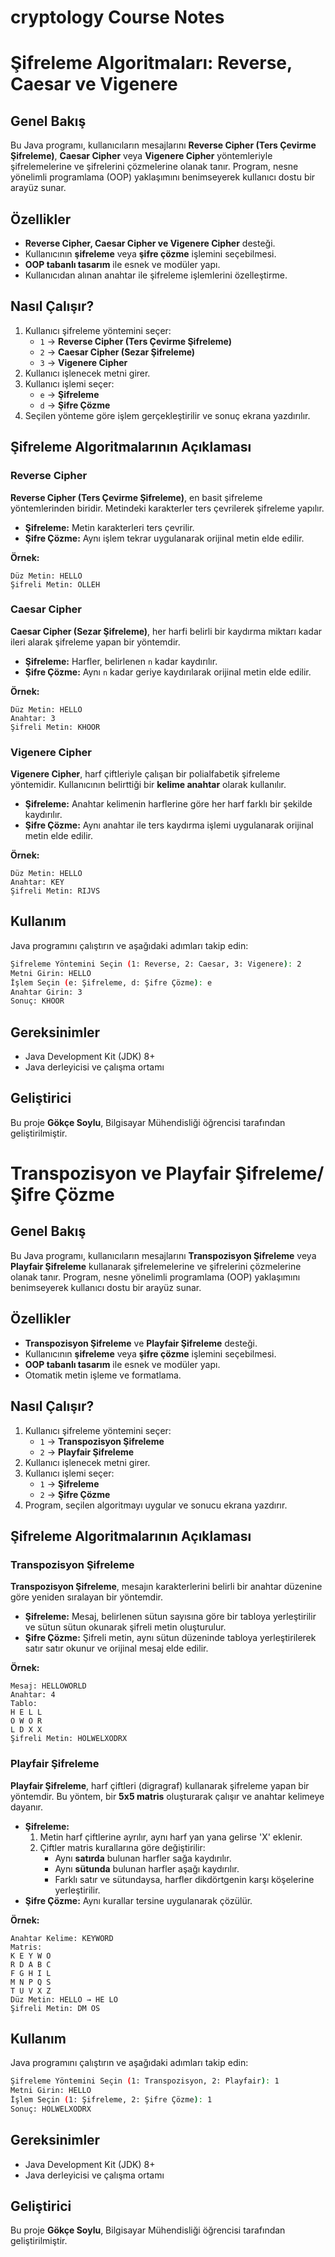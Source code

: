 # cryptology Course Notes 

# Şifreleme Algoritmaları: Reverse, Caesar ve Vigenere

## Genel Bakış
Bu Java programı, kullanıcıların mesajlarını **Reverse Cipher (Ters Çevirme Şifreleme)**, **Caesar Cipher** veya **Vigenere Cipher** yöntemleriyle şifrelemelerine ve şifrelerini çözmelerine olanak tanır. Program, nesne yönelimli programlama (OOP) yaklaşımını benimseyerek kullanıcı dostu bir arayüz sunar.

## Özellikler
- **Reverse Cipher, Caesar Cipher ve Vigenere Cipher** desteği.
- Kullanıcının **şifreleme** veya **şifre çözme** işlemini seçebilmesi.
- **OOP tabanlı tasarım** ile esnek ve modüler yapı.
- Kullanıcıdan alınan anahtar ile şifreleme işlemlerini özelleştirme.

## Nasıl Çalışır?
1. Kullanıcı şifreleme yöntemini seçer:
   - `1` → **Reverse Cipher (Ters Çevirme Şifreleme)**
   - `2` → **Caesar Cipher (Sezar Şifreleme)**
   - `3` → **Vigenere Cipher**
2. Kullanıcı işlenecek metni girer.
3. Kullanıcı işlemi seçer:
   - `e` → **Şifreleme**
   - `d` → **Şifre Çözme**
4. Seçilen yönteme göre işlem gerçekleştirilir ve sonuç ekrana yazdırılır.

## Şifreleme Algoritmalarının Açıklaması

### Reverse Cipher
**Reverse Cipher (Ters Çevirme Şifreleme)**, en basit şifreleme yöntemlerinden biridir. Metindeki karakterler ters çevrilerek şifreleme yapılır.

- **Şifreleme:** Metin karakterleri ters çevrilir.
- **Şifre Çözme:** Aynı işlem tekrar uygulanarak orijinal metin elde edilir.

**Örnek:**
```
Düz Metin: HELLO
Şifreli Metin: OLLEH
```

### Caesar Cipher
**Caesar Cipher (Sezar Şifreleme)**, her harfi belirli bir kaydırma miktarı kadar ileri alarak şifreleme yapan bir yöntemdir.

- **Şifreleme:** Harfler, belirlenen `n` kadar kaydırılır.
- **Şifre Çözme:** Aynı `n` kadar geriye kaydırılarak orijinal metin elde edilir.

**Örnek:**
```
Düz Metin: HELLO
Anahtar: 3
Şifreli Metin: KHOOR
```

### Vigenere Cipher
**Vigenere Cipher**, harf çiftleriyle çalışan bir polialfabetik şifreleme yöntemidir. Kullanıcının belirttiği bir **kelime anahtar** olarak kullanılır.

- **Şifreleme:** Anahtar kelimenin harflerine göre her harf farklı bir şekilde kaydırılır.
- **Şifre Çözme:** Aynı anahtar ile ters kaydırma işlemi uygulanarak orijinal metin elde edilir.

**Örnek:**
```
Düz Metin: HELLO
Anahtar: KEY
Şifreli Metin: RIJVS
```

## Kullanım
Java programını çalıştırın ve aşağıdaki adımları takip edin:
```sh
Şifreleme Yöntemini Seçin (1: Reverse, 2: Caesar, 3: Vigenere): 2
Metni Girin: HELLO
İşlem Seçin (e: Şifreleme, d: Şifre Çözme): e
Anahtar Girin: 3
Sonuç: KHOOR
```

## Gereksinimler
- Java Development Kit (JDK) 8+
- Java derleyicisi ve çalışma ortamı

## Geliştirici
Bu proje **Gökçe Soylu**, Bilgisayar Mühendisliği öğrencisi tarafından geliştirilmiştir.




# Transpozisyon ve Playfair Şifreleme/Şifre Çözme

## Genel Bakış
Bu Java programı, kullanıcıların mesajlarını **Transpozisyon Şifreleme** veya **Playfair Şifreleme** kullanarak şifrelemelerine ve şifrelerini çözmelerine olanak tanır. Program, nesne yönelimli programlama (OOP) yaklaşımını benimseyerek kullanıcı dostu bir arayüz sunar.

## Özellikler
- **Transpozisyon Şifreleme** ve **Playfair Şifreleme** desteği.
- Kullanıcının **şifreleme** veya **şifre çözme** işlemini seçebilmesi.
- **OOP tabanlı tasarım** ile esnek ve modüler yapı.
- Otomatik metin işleme ve formatlama.

## Nasıl Çalışır?
1. Kullanıcı şifreleme yöntemini seçer:
   - `1` → **Transpozisyon Şifreleme**
   - `2` → **Playfair Şifreleme**
2. Kullanıcı işlenecek metni girer.
3. Kullanıcı işlemi seçer:
   - `1` → **Şifreleme**
   - `2` → **Şifre Çözme**
4. Program, seçilen algoritmayı uygular ve sonucu ekrana yazdırır.

## Şifreleme Algoritmalarının Açıklaması

### Transpozisyon Şifreleme
**Transpozisyon Şifreleme**, mesajın karakterlerini belirli bir anahtar düzenine göre yeniden sıralayan bir yöntemdir. 

- **Şifreleme:** Mesaj, belirlenen sütun sayısına göre bir tabloya yerleştirilir ve sütun sütun okunarak şifreli metin oluşturulur.
- **Şifre Çözme:** Şifreli metin, aynı sütun düzeninde tabloya yerleştirilerek satır satır okunur ve orijinal mesaj elde edilir.

**Örnek:**
```
Mesaj: HELLOWORLD
Anahtar: 4
Tablo:
H E L L
O W O R
L D X X
Şifreli Metin: HOLWELXODRX
```

### Playfair Şifreleme
**Playfair Şifreleme**, harf çiftleri (digragraf) kullanarak şifreleme yapan bir yöntemdir. Bu yöntem, bir **5x5 matris** oluşturarak çalışır ve anahtar kelimeye dayanır.

- **Şifreleme:**
  1. Metin harf çiftlerine ayrılır, aynı harf yan yana gelirse 'X' eklenir.
  2. Çiftler matris kurallarına göre değiştirilir:
     - Aynı **satırda** bulunan harfler sağa kaydırılır.
     - Aynı **sütunda** bulunan harfler aşağı kaydırılır.
     - Farklı satır ve sütundaysa, harfler dikdörtgenin karşı köşelerine yerleştirilir.
- **Şifre Çözme:** Aynı kurallar tersine uygulanarak çözülür.

**Örnek:**
```
Anahtar Kelime: KEYWORD
Matris:
K E Y W O
R D A B C
F G H I L
M N P Q S
T U V X Z
Düz Metin: HELLO → HE LO
Şifreli Metin: DM OS
```

## Kullanım
Java programını çalıştırın ve aşağıdaki adımları takip edin:
```sh
Şifreleme Yöntemini Seçin (1: Transpozisyon, 2: Playfair): 1
Metni Girin: HELLO
İşlem Seçin (1: Şifreleme, 2: Şifre Çözme): 1
Sonuç: HOLWELXODRX
```

## Gereksinimler
- Java Development Kit (JDK) 8+
- Java derleyicisi ve çalışma ortamı

## Geliştirici
Bu proje **Gökçe Soylu**, Bilgisayar Mühendisliği öğrencisi tarafından geliştirilmiştir.

